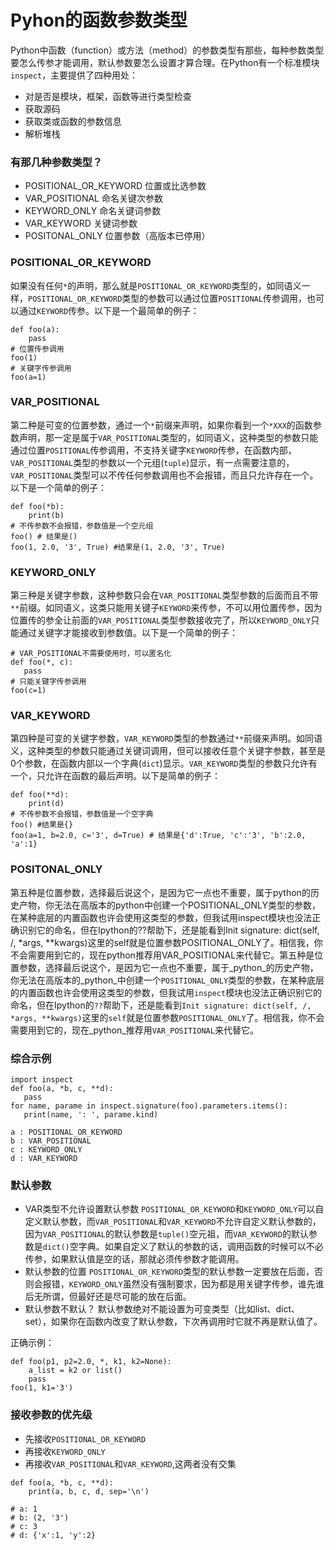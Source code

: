 # Pyhon的函数参数类型

Python中函数（function）或方法（method）的参数类型有那些，每种参数类型要怎么传参才能调用，默认参数要怎么设置才算合理。在Python有一个标准模块`inspect`，主要提供了四种用处：
- 对是否是模块，框架，函数等进行类型检查
- 获取源码
- 获取类或函数的参数信息
- 解析堆栈

### 有那几种参数类型？
- POSITIONAL_OR_KEYWORD 位置或比选参数
- VAR_POSITIONAL 命名关键次参数
- KEYWORD_ONLY 命名关键词参数
- VAR_KEYWORD 关键词参数
- POSITONAL_ONLY 位置参数（高版本已停用）

### POSITIONAL_OR_KEYWORD
如果没有任何`*`的声明，那么就是`POSITIONAL_OR_KEYWORD`类型的，如同语义一样，`POSITIONAL_OR_KEYWORD`类型的参数可以通过位置`POSITIONAL`传参调用，也可以通过`KEYWORD`传参。以下是一个最简单的例子：
```
def foo(a):
    pass
# 位置传参调用
foo(1)
# 关键字传参调用
foo(a=1)
```
### VAR_POSITIONAL
第二种是可变的位置参数，通过一个`*`前缀来声明，如果你看到一个`*XXX`的函数参数声明，那一定是属于`VAR_POSITIONAL`类型的，如同语义，这种类型的参数只能通过位置`POSITIONAL`传参调用，不支持关键字`KEYWORD`传参，在函数内部，`VAR_POSITIONAL`类型的参数以一个元组(`tuple`)显示，有一点需要注意的，`VAR_POSITIONAL`类型可以不传任何参数调用也不会报错，而且只允许存在一个。以下是一个简单的例子：
```
def foo(*b):
    print(b)
# 不传参数不会报错，参数值是一个空元组
foo() # 结果是()
foo(1, 2.0, '3', True) #结果是(1, 2.0, '3', True)
```

### KEYWORD_ONLY
第三种是关键字参数，这种参数只会在`VAR_POSITIONAL`类型参数的后面而且不带`**`前缀。如同语义，这类只能用关键子`KEYWORD`来传参，不可以用位置传参，因为位置传的参全让前面的`VAR_POSITIONAL`类型参数接收完了，所以`KEYWORD_ONLY`只能通过关键字才能接收到参数值。以下是一个简单的例子：
```
# VAR_POSITIONAL不需要使用时，可以匿名化
def foo(*, c):
   pass
# 只能关键字传参调用
foo(c=1)
```

### VAR_KEYWORD
第四种是可变的关键字参数，`VAR_KEYWORD`类型的参数通过`**`前缀来声明。如同语义，这种类型的参数只能通过关键词调用，但可以接收任意个关键字参数，甚至是0个参数，在函数内部以一个字典(`dict`)显示。`VAR_KEYWORD`类型的参数只允许有一个，只允许在函数的最后声明。以下是简单的例子：
```
def foo(**d):
    print(d)
# 不传参数不会报错，参数值是一个空字典
foo() #结果是{}
foo(a=1, b=2.0, c='3', d=True) # 结果是{'d':True, 'c':'3', 'b':2.0, 'a':1}
```

### POSITONAL_ONLY
第五种是位置参数，选择最后说这个，是因为它一点也不重要，属于python的历史产物，你无法在高版本的python中创建一个POSITIONAL_ONLY类型的参数，在某种底层的内置函数也许会使用这类型的参数，但我试用inspect模块也没法正确识别它的命名，但在Ipython的??帮助下，还是能看到Init signature: dict(self, /, *args, **kwargs)这里的self就是位置参数POSITIONAL_ONLY了。相信我，你不会需要用到它的，现在python推荐用VAR_POSITIONAL来代替它。第五种是位置参数，选择最后说这个，是因为它一点也不重要，属于_python_的历史产物，你无法在高版本的_python_中创建一个`POSITIONAL_ONLY`类型的参数，在某种底层的内置函数也许会使用这类型的参数，但我试用`inspect`模块也没法正确识别它的命名，但在Ipython的`??`帮助下，还是能看到`Init signature: dict(self, /, *args, **kwargs)`这里的`self`就是位置参数`POSITIONAL_ONLY`了。相信我，你不会需要用到它的，现在_python_推荐用`VAR_POSITIONAL`来代替它。

### 综合示例
```
import inspect
def foo(a, *b, c, **d):
   pass
for name, parame in inspect.signature(foo).parameters.items():
   print(name, ': ', parame.kind)
```

```
a : POSITIONAL_OR_KEYWORD
b : VAR_POSITIONAL
c : KEYWORD_ONLY
d : VAR_KEYWORD
```

### 默认参数

- VAR类型不允许设置默认参数
`POSITIONAL_OR_KEYWORD`和`KEYWORD_ONLY`可以自定义默认参数，而`VAR_POSITIONAL`和`VAR_KEYWORD`不允许自定义默认参数的，因为`VAR_POSITIONAL`的默认参数是`tuple()`空元祖，而`VAR_KEYWORD`的默认参数是`dict()`空字典。如果自定义了默认的参数的话，调用函数的时候可以不必传参，如果默认值是空的话，那就必须传参数才能调用。
- 默认参数的位置
`POSITIONAL_OR_KEYWORD`类型的默认参数一定要放在后面，否则会报错，`KEYWORD_ONLY`虽然没有强制要求，因为都是用关键字传参，谁先谁后无所谓，但最好还是尽可能的放在后面。
- 默认参数不默认？
默认参数绝对不能设置为可变类型（比如list、dict、set），如果你在函数内改变了默认参数，下次再调用时它就不再是默认值了。

正确示例：
```
def foo(p1, p2=2.0, *, k1, k2=None):
    a_list = k2 or list()
	pass
foo(1, k1='3')
```

### 接收参数的优先级
- 先接收`POSITIONAL_OR_KEYWORD`
- 再接收`KEYWORD_ONLY`
- 再接收`VAR_POSITIONAL`和`VAR_KEYWORD`,这两者没有交集

```
def foo(a, *b, c, **d):
    print(a, b, c, d, sep='\n')
	
# a: 1
# b: (2, '3')
# c: 3
# d: {'x':1, 'y':2}
```
